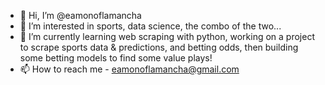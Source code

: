 - 👋 Hi, I’m @eamonoflamancha
- 👀 I’m interested in sports, data science, the combo of the two... 
- 🌱 I’m currently learning web scraping with python, working on a project to scrape sports data & predictions, and betting odds, then building some betting models to find some value plays! 
- 📫 How to reach me - eamonoflamancha@gmail.com

<!---
eamonoflamancha/eamonoflamancha is a ✨ special ✨ repository because its `README.md` (this file) appears on your GitHub profile.
You can click the Preview link to take a look at your changes.
--->
